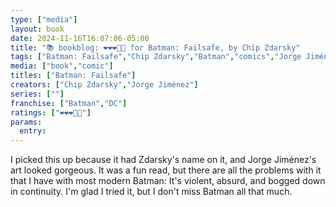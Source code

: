 ```yaml
---
type: ["media"]
layout: book
date: 2024-11-16T16:07:06-05:00
title: "📚 bookblog: ❤️❤️❤️🖤🖤 for Batman: Failsafe, by Chip Zdarsky"
tags: ["Batman: Failsafe","Chip Zdarsky","Batman","comics","Jorge Jiménez"]
media: ["book","comic"]
titles: ["Batman: Failsafe"]
creators: ["Chip Zdarsky","Jorge Jiménez"]
series: [""]
franchise: ["Batman","DC"]
ratings: ["❤️❤️❤️🖤🖤"]
params:
  entry:
---
```


I picked this up because it had Zdarsky's name on it, and Jorge Jiménez's art looked gorgeous. It was a fun read, but there are all the problems with it that I have with most modern Batman: It's violent, absurd, and bogged down in continuity. I'm glad I tried it, but I don't miss Batman all that much.
